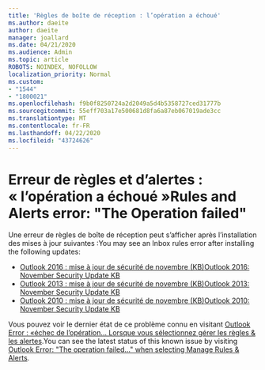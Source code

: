 ```yaml
---
title: 'Règles de boîte de réception : l’opération a échoué'
ms.author: daeite
author: daeite
manager: joallard
ms.date: 04/21/2020
ms.audience: Admin
ms.topic: article
ROBOTS: NOINDEX, NOFOLLOW
localization_priority: Normal
ms.custom:
- "1544"
- "1800021"
ms.openlocfilehash: f9b0f8250724a2d2049a5d4b5358727ced31777b
ms.sourcegitcommit: 55eff703a17e500681d8fa6a87eb067019ade3cc
ms.translationtype: MT
ms.contentlocale: fr-FR
ms.lasthandoff: 04/22/2020
ms.locfileid: "43724626"
---
```

# <a name="rules-and-alerts-error-the-operation-failed"></a><span data-ttu-id="5afba-102">Erreur de règles et d’alertes : « l’opération a échoué »</span><span class="sxs-lookup"><span data-stu-id="5afba-102">Rules and Alerts error: "The Operation failed"</span></span>

<span data-ttu-id="5afba-103">Une erreur de règles de boîte de réception peut s’afficher après l’installation des mises à jour suivantes :</span><span class="sxs-lookup"><span data-stu-id="5afba-103">You may see an Inbox rules error after installing the following updates:</span></span>

- [<span data-ttu-id="5afba-104">Outlook 2016 : mise à jour de sécurité de novembre (KB)</span><span class="sxs-lookup"><span data-stu-id="5afba-104">Outlook 2016: November Security Update KB</span></span>](https://support.microsoft.com/help/4461506)
- [<span data-ttu-id="5afba-105">Outlook 2013 : mise à jour de sécurité de novembre (KB)</span><span class="sxs-lookup"><span data-stu-id="5afba-105">Outlook 2013: November Security Update KB</span></span>](https://support.microsoft.com/help/4461486)
- [<span data-ttu-id="5afba-106">Outlook 2010 : mise à jour de sécurité de novembre (KB)</span><span class="sxs-lookup"><span data-stu-id="5afba-106">Outlook 2010: November Security Update KB</span></span>](https://support.microsoft.com/help/4461585)

<span data-ttu-id="5afba-107">Vous pouvez voir le dernier état de ce problème connu en visitant [Outlook Error : «échec de l’opération... Lorsque vous sélectionnez gérer les règles & les alertes](https://support.office.com/article/Outlook-Error-The-operation-failed-when-selecting-Manage-Rules-Alerts-64b6ff77-98c2-4564-9cbf-25bd8e17fb8b%20).</span><span class="sxs-lookup"><span data-stu-id="5afba-107">You can see the latest status of this known issue by visiting [Outlook Error: "The operation failed..." when selecting Manage Rules & Alerts](https://support.office.com/article/Outlook-Error-The-operation-failed-when-selecting-Manage-Rules-Alerts-64b6ff77-98c2-4564-9cbf-25bd8e17fb8b%20).</span></span>